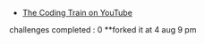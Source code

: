 
* [The Coding Train on YouTube](https://www.youtube.com/thecodingtrain/)

challenges completed : 0
**forked it at 4 aug 9 pm
